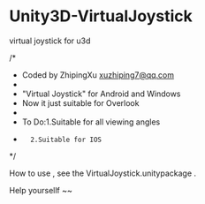 Unity3D-VirtualJoystick
=======================

virtual joystick for u3d 


/*
 * Coded by ZhipingXu  xuzhiping7@qq.com 
 * 
 * "Virtual Joystick" for Android and Windows
 * Now it just suitable for Overlook 
 * 
 * To Do:1.Suitable for all viewing angles 
 *       2.Suitable for IOS
*/

How to use , see the VirtualJoystick.unitypackage .

Help yoursellf ~~

